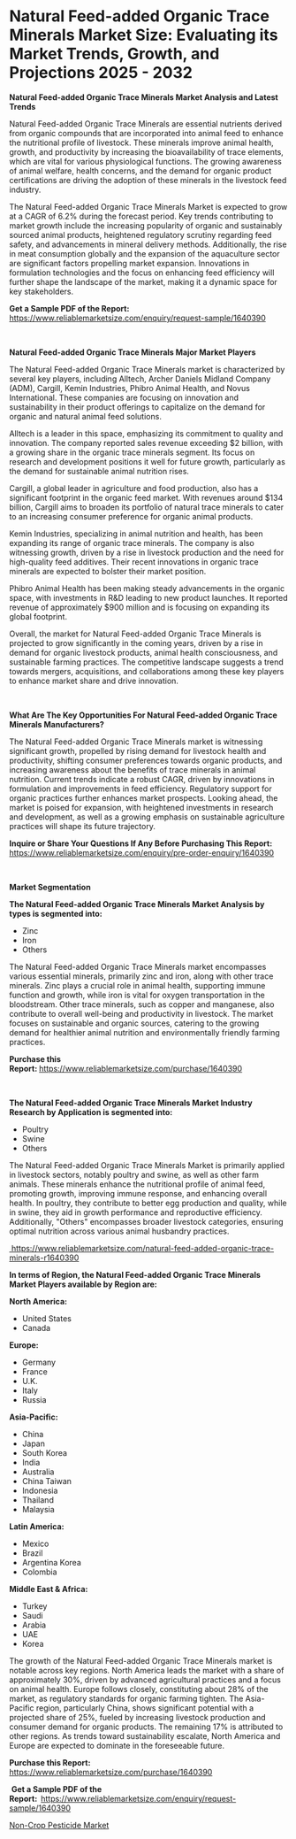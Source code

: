 <p><h1>Natural Feed-added Organic Trace Minerals Market Size: Evaluating its Market Trends, Growth, and Projections 2025 - 2032</h1></p><p><strong>Natural Feed-added Organic Trace Minerals Market Analysis and Latest Trends</strong></p>
<p><p>Natural Feed-added Organic Trace Minerals are essential nutrients derived from organic compounds that are incorporated into animal feed to enhance the nutritional profile of livestock. These minerals improve animal health, growth, and productivity by increasing the bioavailability of trace elements, which are vital for various physiological functions. The growing awareness of animal welfare, health concerns, and the demand for organic product certifications are driving the adoption of these minerals in the livestock feed industry.</p><p>The Natural Feed-added Organic Trace Minerals Market is expected to grow at a CAGR of 6.2% during the forecast period. Key trends contributing to market growth include the increasing popularity of organic and sustainably sourced animal products, heightened regulatory scrutiny regarding feed safety, and advancements in mineral delivery methods. Additionally, the rise in meat consumption globally and the expansion of the aquaculture sector are significant factors propelling market expansion. Innovations in formulation technologies and the focus on enhancing feed efficiency will further shape the landscape of the market, making it a dynamic space for key stakeholders.</p></p>
<p><strong>Get a Sample PDF of the Report:&nbsp;</strong> <a href="https://www.reliablemarketsize.com/enquiry/request-sample/1640390?utm_campaign=2628&utm_medium=2&utm_source=Github&utm_content=ia&utm_term=30032025&utm_id=natural-feed-added-organic-trace-minerals">https://www.reliablemarketsize.com/enquiry/request-sample/1640390</a></p>
<p>&nbsp;</p>
<p><strong>Natural Feed-added Organic Trace Minerals Major Market Players</strong></p>
<p><p>The Natural Feed-added Organic Trace Minerals market is characterized by several key players, including Alltech, Archer Daniels Midland Company (ADM), Cargill, Kemin Industries, Phibro Animal Health, and Novus International. These companies are focusing on innovation and sustainability in their product offerings to capitalize on the demand for organic and natural animal feed solutions.</p><p>Alltech is a leader in this space, emphasizing its commitment to quality and innovation. The company reported sales revenue exceeding $2 billion, with a growing share in the organic trace minerals segment. Its focus on research and development positions it well for future growth, particularly as the demand for sustainable animal nutrition rises.</p><p>Cargill, a global leader in agriculture and food production, also has a significant footprint in the organic feed market. With revenues around $134 billion, Cargill aims to broaden its portfolio of natural trace minerals to cater to an increasing consumer preference for organic animal products.</p><p>Kemin Industries, specializing in animal nutrition and health, has been expanding its range of organic trace minerals. The company is also witnessing growth, driven by a rise in livestock production and the need for high-quality feed additives. Their recent innovations in organic trace minerals are expected to bolster their market position.</p><p>Phibro Animal Health has been making steady advancements in the organic space, with investments in R&D leading to new product launches. It reported revenue of approximately $900 million and is focusing on expanding its global footprint.</p><p>Overall, the market for Natural Feed-added Organic Trace Minerals is projected to grow significantly in the coming years, driven by a rise in demand for organic livestock products, animal health consciousness, and sustainable farming practices. The competitive landscape suggests a trend towards mergers, acquisitions, and collaborations among these key players to enhance market share and drive innovation.</p></p>
<p>&nbsp;</p>
<p><strong>What Are The Key Opportunities For Natural Feed-added Organic Trace Minerals Manufacturers?</strong></p>
<p><p>The Natural Feed-added Organic Trace Minerals market is witnessing significant growth, propelled by rising demand for livestock health and productivity, shifting consumer preferences towards organic products, and increasing awareness about the benefits of trace minerals in animal nutrition. Current trends indicate a robust CAGR, driven by innovations in formulation and improvements in feed efficiency. Regulatory support for organic practices further enhances market prospects. Looking ahead, the market is poised for expansion, with heightened investments in research and development, as well as a growing emphasis on sustainable agriculture practices will shape its future trajectory.</p></p>
<p><strong>Inquire or Share Your Questions If Any Before Purchasing This Report:</strong> <a href="https://www.reliablemarketsize.com/enquiry/pre-order-enquiry/1640390?utm_campaign=2628&utm_medium=2&utm_source=Github&utm_content=ia&utm_term=30032025&utm_id=natural-feed-added-organic-trace-minerals">https://www.reliablemarketsize.com/enquiry/pre-order-enquiry/1640390</a></p>
<p>&nbsp;</p>
<p><strong>Market Segmentation</strong></p>
<p><strong>The Natural Feed-added Organic Trace Minerals Market Analysis by types is segmented into:</strong></p>
<p><ul><li>Zinc</li><li>Iron</li><li>Others</li></ul></p>
<p><p>The Natural Feed-added Organic Trace Minerals market encompasses various essential minerals, primarily zinc and iron, along with other trace minerals. Zinc plays a crucial role in animal health, supporting immune function and growth, while iron is vital for oxygen transportation in the bloodstream. Other trace minerals, such as copper and manganese, also contribute to overall well-being and productivity in livestock. The market focuses on sustainable and organic sources, catering to the growing demand for healthier animal nutrition and environmentally friendly farming practices.</p></p>
<p><strong>Purchase this Report:&nbsp;</strong><a href="https://www.reliablemarketsize.com/purchase/1640390?utm_campaign=2628&utm_medium=2&utm_source=Github&utm_content=ia&utm_term=30032025&utm_id=natural-feed-added-organic-trace-minerals">https://www.reliablemarketsize.com/purchase/1640390</a></p>
<p>&nbsp;</p>
<p><strong>The Natural Feed-added Organic Trace Minerals Market Industry Research by Application is segmented into:</strong></p>
<p><ul><li>Poultry</li><li>Swine</li><li>Others</li></ul></p>
<p><p>The Natural Feed-added Organic Trace Minerals Market is primarily applied in livestock sectors, notably poultry and swine, as well as other farm animals. These minerals enhance the nutritional profile of animal feed, promoting growth, improving immune response, and enhancing overall health. In poultry, they contribute to better egg production and quality, while in swine, they aid in growth performance and reproductive efficiency. Additionally, "Others" encompasses broader livestock categories, ensuring optimal nutrition across various animal husbandry practices.</p></p>
<p><a href="https://www.reliablemarketsize.com/natural-feed-added-organic-trace-minerals-r1640390?utm_campaign=2628&utm_medium=2&utm_source=Github&utm_content=ia&utm_term=30032025&utm_id=natural-feed-added-organic-trace-minerals">&nbsp;https://www.reliablemarketsize.com/natural-feed-added-organic-trace-minerals-r1640390</a></p>
<p><strong>In terms of Region, the Natural Feed-added Organic Trace Minerals Market Players available by Region are:</strong></p>
<p>
    <p> <strong> North America: </strong>
        <ul>
            <li>United States</li>
            <li>Canada</li>
        </ul>
        </p> 
    <p> <strong> Europe: </strong>
        <ul>
            <li>Germany</li>
            <li>France</li>
            <li>U.K.</li>
            <li>Italy</li>
            <li>Russia</li>
        </ul>
        </p> 
    <p> <strong> Asia-Pacific: </strong>
        <ul>
            <li>China</li>
            <li>Japan</li>
            <li>South Korea</li>
            <li>India</li>
            <li>Australia</li>
            <li>China Taiwan</li>
            <li>Indonesia</li>
            <li>Thailand</li>
            <li>Malaysia</li>
        </ul>
        </p> 
    <p> <strong> Latin America: </strong>
        <ul>
            <li>Mexico</li>
            <li>Brazil</li>
            <li>Argentina Korea</li>
            <li>Colombia</li>
        </ul>
        </p> 
    <p> <strong> Middle East & Africa: </strong>
        <ul>
            <li>Turkey</li>
            <li>Saudi</li>
            <li>Arabia</li>
            <li>UAE</li>
            <li>Korea</li>
        </ul>
    </p>
    </p>
<p><p>The growth of the Natural Feed-added Organic Trace Minerals market is notable across key regions. North America leads the market with a share of approximately 30%, driven by advanced agricultural practices and a focus on animal health. Europe follows closely, constituting about 28% of the market, as regulatory standards for organic farming tighten. The Asia-Pacific region, particularly China, shows significant potential with a projected share of 25%, fueled by increasing livestock production and consumer demand for organic products. The remaining 17% is attributed to other regions. As trends toward sustainability escalate, North America and Europe are expected to dominate in the foreseeable future.</p></p>
<p><strong>Purchase this Report: </strong><a href="https://www.reliablemarketsize.com/purchase/1640390?utm_campaign=2628&utm_medium=2&utm_source=Github&utm_content=ia&utm_term=30032025&utm_id=natural-feed-added-organic-trace-minerals">https://www.reliablemarketsize.com/purchase/1640390</a></p>
<p>&nbsp;<strong>Get a Sample PDF of the Report:&nbsp;&nbsp;</strong><a href="https://www.reliablemarketsize.com/enquiry/request-sample/1640390?utm_campaign=2628&utm_medium=2&utm_source=Github&utm_content=ia&utm_term=30032025&utm_id=natural-feed-added-organic-trace-minerals">https://www.reliablemarketsize.com/enquiry/request-sample/1640390</a></p>
<p><strong></strong></p>
<p><p><a href="https://github.com/toldenargelia86/Market-Research-Report-List-1/blob/main/non-crop-pesticide-market.md?utm_campaign=2628&utm_medium=2&utm_source=Github&utm_content=ia&utm_term=30032025&utm_id=natural-feed-added-organic-trace-minerals">Non-Crop Pesticide Market</a></p></p>